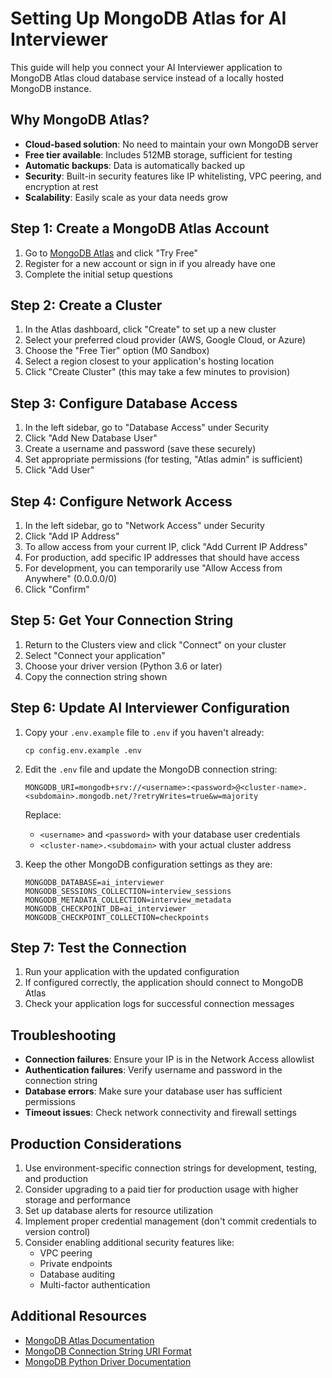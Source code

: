 # Setting Up MongoDB Atlas for AI Interviewer

This guide will help you connect your AI Interviewer application to MongoDB Atlas cloud database service instead of a locally hosted MongoDB instance.

## Why MongoDB Atlas?

- **Cloud-based solution**: No need to maintain your own MongoDB server
- **Free tier available**: Includes 512MB storage, sufficient for testing
- **Automatic backups**: Data is automatically backed up
- **Security**: Built-in security features like IP whitelisting, VPC peering, and encryption at rest
- **Scalability**: Easily scale as your data needs grow

## Step 1: Create a MongoDB Atlas Account

1. Go to [MongoDB Atlas](https://www.mongodb.com/cloud/atlas) and click "Try Free"
2. Register for a new account or sign in if you already have one
3. Complete the initial setup questions

## Step 2: Create a Cluster

1. In the Atlas dashboard, click "Create" to set up a new cluster
2. Select your preferred cloud provider (AWS, Google Cloud, or Azure)
3. Choose the "Free Tier" option (M0 Sandbox)
4. Select a region closest to your application's hosting location
5. Click "Create Cluster" (this may take a few minutes to provision)

## Step 3: Configure Database Access

1. In the left sidebar, go to "Database Access" under Security
2. Click "Add New Database User"
3. Create a username and password (save these securely)
4. Set appropriate permissions (for testing, "Atlas admin" is sufficient)
5. Click "Add User"

## Step 4: Configure Network Access

1. In the left sidebar, go to "Network Access" under Security
2. Click "Add IP Address"
3. To allow access from your current IP, click "Add Current IP Address"
4. For production, add specific IP addresses that should have access
5. For development, you can temporarily use "Allow Access from Anywhere" (0.0.0.0/0)
6. Click "Confirm"

## Step 5: Get Your Connection String

1. Return to the Clusters view and click "Connect" on your cluster
2. Select "Connect your application"
3. Choose your driver version (Python 3.6 or later)
4. Copy the connection string shown

## Step 6: Update AI Interviewer Configuration

1. Copy your `.env.example` file to `.env` if you haven't already:
   ```
   cp config.env.example .env
   ```

2. Edit the `.env` file and update the MongoDB connection string:
   ```
   MONGODB_URI=mongodb+srv://<username>:<password>@<cluster-name>.<subdomain>.mongodb.net/?retryWrites=true&w=majority
   ```
   
   Replace:
   - `<username>` and `<password>` with your database user credentials
   - `<cluster-name>.<subdomain>` with your actual cluster address

3. Keep the other MongoDB configuration settings as they are:
   ```
   MONGODB_DATABASE=ai_interviewer
   MONGODB_SESSIONS_COLLECTION=interview_sessions
   MONGODB_METADATA_COLLECTION=interview_metadata
   MONGODB_CHECKPOINT_DB=ai_interviewer
   MONGODB_CHECKPOINT_COLLECTION=checkpoints
   ```

## Step 7: Test the Connection

1. Run your application with the updated configuration
2. If configured correctly, the application should connect to MongoDB Atlas
3. Check your application logs for successful connection messages

## Troubleshooting

- **Connection failures**: Ensure your IP is in the Network Access allowlist
- **Authentication failures**: Verify username and password in the connection string
- **Database errors**: Make sure your database user has sufficient permissions
- **Timeout issues**: Check network connectivity and firewall settings

## Production Considerations

1. Use environment-specific connection strings for development, testing, and production
2. Consider upgrading to a paid tier for production usage with higher storage and performance
3. Set up database alerts for resource utilization
4. Implement proper credential management (don't commit credentials to version control)
5. Consider enabling additional security features like:
   - VPC peering
   - Private endpoints
   - Database auditing
   - Multi-factor authentication

## Additional Resources

- [MongoDB Atlas Documentation](https://docs.atlas.mongodb.com/)
- [MongoDB Connection String URI Format](https://docs.mongodb.com/manual/reference/connection-string/)
- [MongoDB Python Driver Documentation](https://docs.mongodb.com/drivers/pymongo/) 